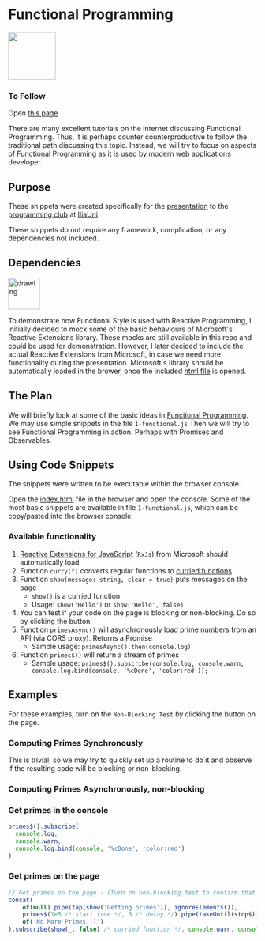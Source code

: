 # Functional Programming

<img src="http://axisapplications.com/wp-content/uploads/2019/02/functionalprogramming_icon-300x300.png" width="96">

### To Follow

Open [this page](https://levanroinishvili.github.io/functional-js/index.html)

There are many excellent tutorials on the internet discussing Functional Programming. Thus, it is perhaps counter counterproductive
to follow the traditional path discussing this topic. Instead, we will try to focus on aspects of Functional Programming as it is
used by modern web applications developer.

## Purpose

These snippets were created specifically for the [presentation](https://iliauni.edu.ge/en/iliauni/AcademicDepartments/bte/siaxleebi-273/programming-club-of-computing-center-at-iliaunifunctional-programming-in-javascript.page) to the  [programming club](https://iliauni.edu.ge/en/iliauni/AcademicDepartments/bte/siaxleebi-273/series-of-meetings-of-the-programming-club-of-computing-center-at-iliauni.page) at [IliaUni](https://iliauni.edu.ge/).

These snippets do not require any framework, complication, or any dependencies not included.

## Dependencies

<img src="https://rxjs.dev/generated/images/marketing/home/Rx_Logo-512-512.png" alt="drawing" width="64"/>

To demonstrate how Functional Style is used with Reactive Programming, I initially decided to mock some of the basic behaviours
of Microsoft's Reactive Extensions library. These mocks are still available in this repo and could be used for demonstration.
However, I later decided to include the actual Reactive Extensions from Microsoft, in case we need more functionality during
the presentation. Microsoft's library should be automatically loaded in the brower, once the included [html file](https://levanroinishvili.github.io/functional-js/index.html) is opened.

## The Plan

We will briefly look at some of the basic ideas in [Functional Programming](https://en.wikipedia.org/wiki/Functional_programming).
We may use simple snippets in the file `1-functional.js`
Then we will try to see Functional Programming in action. Perhaps with Promises and Observables.

## Using Code Snippets

The snippets were written to be executable within the browser console.

Open the [index.html](https://levanroinishvili.github.io/functional-js/index.html) file in the browser and open the console.
Some of the most basic snippets are available in file `1-functional.js`, which can be copy/pasted into the browser console.

### Available functionality

1. [Reactive Extensions for JavaScript](https://github.com/ReactiveX/rxjs) (`RxJs`) from Microsoft should automatically load
2. Function `curry(f)` converts regular functions to [curried functions](https://en.wikipedia.org/wiki/Currying)
3. Function `show(message: string, clear = true)` puts messages on the page
   * `show()` is a curried function
   * Usage: `show('Hello')` or `show('Hello', false)`
4. You can test if your code on the page is blocking or non-blocking. Do so by clicking the button
5. Function `primesAsync()` will asynchronously load prime numbers from an API (via CORS proxy). Returns a Promise
   * Sample usage: `primesAsync().then(console.log)`
6. Function `primes$()` will return a stream of primes
   * Sample usage: `primes$().subscribe(console.log, console.warn, console.log.bind(console, '%cDone', 'color:red'));`

## Examples

For these examples, turn on the `Non-Blocking Test` by clicking the button on the page.

### Computing Primes Synchronously

This is trivial, so we may try to quickly set up a routine to do it and observe if the resulting code will be blocking or non-blocking.

### Computing Primes Asynchronously, non-blocking

### Get primes in the console

```javascript
primes$().subscribe(
  console.log,
  console.warn,
  console.log.bind(console, '%cDone', 'color:red')
)
```

### Get primes on the page

```javascript
// Get primes on the page - (Turn on non-blocking test to confirm that script is non-blocking)
concat(
    of(null).pipe(tap(show('Getting primes')), ignoreElements()),
    primes$(1e5 /* start from */, 0 /* delay */).pipe(takeUntil(stop$)),
    of('No More Primes ;)')
).subscribe(show(_, false) /* curried function */, console.warn, console.log.bind(console, 'Done'))

```
